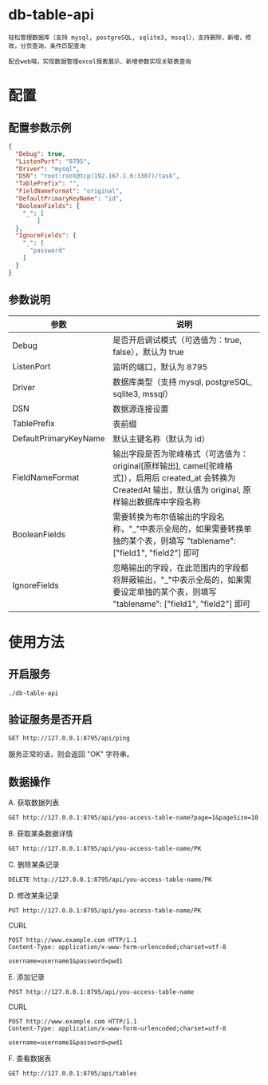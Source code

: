 # db-table-api
    轻松管理数据库（支持 mysql, postgreSQL, sqlite3, mssql），支持删除，新增，修改，分页查询，条件匹配查询
    
    配合web端，实现数据管理excel报表展示、新增参数实现关联表查询

# 配置
## 配置参数示例
```json
{
  "Debug": true,
  "ListenPort": "8795",
  "Driver": "mysql",
  "DSN": "root:root@tcp(192.167.1.6:3307)/task",
  "TablePrefix": "",
  "FieldNameFormat": "original",
  "DefaultPrimaryKeyName": "id",
  "BooleanFields": {
    "_": [
        ]
  },
  "IgnoreFields": {
    "_": [
      "password"
    ]
  }
}
```
## 参数说明
参数 | 说明
---- | ---
Debug | 是否开启调试模式（可选值为：true, false），默认为 true
ListenPort |  监听的端口，默认为 8795
Driver |  数据库类型（支持 mysql, postgreSQL, sqlite3, mssql）
DSN | 数据源连接设置
TablePrefix | 表前缀
DefaultPrimaryKeyName | 默认主键名称（默认为 id）
FieldNameFormat | 输出字段是否为驼峰格式（可选值为：original[原样输出], camel[驼峰格式]），启用后 created_at 会转换为 CreatedAt 输出，默认值为 original, 原样输出数据库中字段名称
BooleanFields | 需要转换为布尔值输出的字段名称，"_"中表示全局的，如果需要转换单独的某个表，则填写 "tablename": ["field1", "field2"] 即可
IgnoreFields | 忽略输出的字段，在此范围内的字段都将屏蔽输出，"_"中表示全局的，如果需要设定单独的某个表，则填写 "tablename": ["field1", "field2"] 即可

# 使用方法
## 开启服务
```shell
./db-table-api
```

## 验证服务是否开启
```url
GET http://127.0.0.1:8795/api/ping
```
服务正常的话，则会返回 "OK" 字符串。
## 数据操作

A. 获取数据列表
```url
GET http://127.0.0.1:8795/api/you-access-table-name?page=1&pageSize=10
```
B. 获取某条数据详情
```url
GET http://127.0.0.1:8795/api/you-access-table-name/PK
```
C. 删除某条记录
```url
DELETE http://127.0.0.1:8795/api/you-access-table-name/PK
```
D. 修改某条记录
```url
PUT http://127.0.0.1:8795/api/you-access-table-name/PK
```
CURL
```curl
POST http://www.example.com HTTP/1.1
Content-Type: application/x-www-form-urlencoded;charset=utf-8

username=username1&password=pwd1
```

E. 添加记录
```url
POST http://127.0.0.1:8795/api/you-access-table-name
```
CURL
```curl
POST http://www.example.com HTTP/1.1
Content-Type: application/x-www-form-urlencoded;charset=utf-8

username=username1&password=pwd1
```
F. 查看数据表
```curl
GET http://127.0.0.1:8795/api/tables
```


